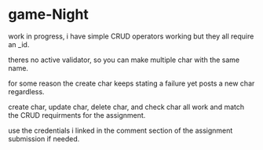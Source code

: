 # game-Night

work in progress, i have simple CRUD operators working but they all require an _id.

theres no active validator, so you can make multiple char with the same name.

for some reason the create char keeps stating a failure yet posts a new char regardless.

create char, update char, delete char, and check char all work and match the CRUD requirments for the assignment.

use the credentials i linked in the comment section of the assignment 
submission if needed.
